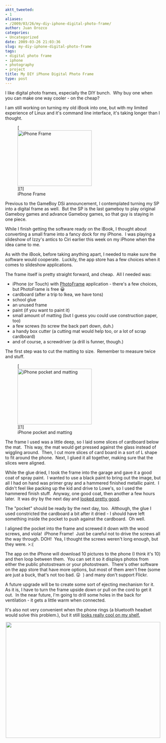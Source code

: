 ```yaml
---
aktt_tweeted:
- 1
aliases:
- /2009/03/26/my-diy-iphone-digital-photo-frame/
author: Juan Orozco
categories:
- Uncategorized
date: 2009-03-26 21:03:36
slug: my-diy-iphone-digital-photo-frame
tags:
- digital photo frame
- iphone
- photography
- project
title: My DIY iPhone Digital Photo Frame
type: post
---
```


I like digital photo frames, especially the DIY bunch.  Why buy one when you can make one way cooler - on the cheap?

I am still working on turning my old iBook into one, but with my limited experience of Linux and it's command line interface, it's taking longer than I thought.

<figure style="width: 240px" class="wp-caption alignleft">[<img title="iPhone Frame" src="https://i0.wp.com/farm4.static.flickr.com/3553/3388135368_bb1a47ed1e_m.jpg?resize=240%2C180" alt="iPhone Frame" width="240" height="180" data-recalc-dims="1" />][1]<figcaption class="wp-caption-text">iPhone Frame</figcaption></figure>

Previous to the GameBoy DSi announcement, I contemplated turning my SP into a digital frame as well.  But the SP is the last gameboy to play original Gameboy games and advance Gameboy games, so that guy is staying in one piece.

While I finish getting the software ready on the iBook, I thought about converting a small frame into a fancy dock for my iPhone.  I was playing a slideshow of Izzy's antics to Ciri earlier this week on my iPhone when the idea came to me.

As with the iBook, before taking anything apart, I needed to make sure the software would cooperate.  Luckily, the app store has a few choices when it comes to slideshow applications.

The frame itself is pretty straight forward, and cheap.  All I needed was:

- iPhone (or Touch) with <a href="http://itunes.apple.com/WebObjects/MZStore.woa/wa/viewSoftware?id=293125183&mt=8" target="_blank" rel="noopener noreferrer">PhotoFrame</a> application - there's a few choices, but PhotoFrame is free 😀
- cardboard (after a trip to Ikea, we have tons)
- school glue
- an unused frame
- paint (if you want to paint it)
- small amount of matting (but I guess you could use construction paper, too)
- a few screws (to screw the back part down, duh.)
- a handy box cutter (a cutting mat would help too, or a lot of scrap cardboard)
- and of course, a screwdriver (a drill is funner, though.)

The first step was to cut the matting to size.  Remember to measure twice and stuff.

<figure style="width: 240px" class="wp-caption alignleft">[<img title="holderforiphone" src="https://i1.wp.com/farm4.static.flickr.com/3592/3387414567_b955c0855f_m.jpg?resize=240%2C180" alt="iPhone pocket and matting" width="240" height="180" data-recalc-dims="1" />][1]<figcaption class="wp-caption-text">iPhone pocket and matting</figcaption></figure>

The frame I used was a little deep, so I laid some slices of cardboard below the mat.  This way, the mat would get pressed against the glass instead of wiggling around.  Then, I cut more slices of card board in a sort of L shape to fit around the phone.  Next, I glued it all together, making sure that the slices were aligned.

While the glue dried, I took the frame into the garage and gave it a good coat of spray paint.  I wanted to use a black paint to bring out the image, but all I had on hand was primer gray and a hammered finished metallic paint.  I didn't feel like packing up the kid and drive to Lowe's, so I used the hammered finish stuff.  Anyway, one good coat, then another a few hours later.  It was dry by the next day and <a href="http://www.flickr.com/photos/theguamaso/3388221446/in/set-72157615939909968/" target="_blank" rel="noopener noreferrer">looked pretty good</a>.

The "pocket" should be ready by the next day, too.  Although, the glue I used constricted the cardboard a bit after it dried - I should have left something inside the pocket to push against the cardboard.  Oh well.

I aligned the pocket into the frame and screwed it down with the wood screws, and viola!  iPhone Frame!  Just be careful not to drive the screws all the way through. DOH!  Yea, I thought the screws weren't long enough, but they were. >:(

The app on the iPhone will download 10 pictures to the phone (I think it's 10) and then loop between them.  You can set it so it displays photos from either the public photostream or your photostream.  There's other software on the app store that have more options, but most of them aren't free (some are just a buck, that's not too bad. 😛  ) and many don't support Flickr.

A future upgrade will be to create some sort of ejecting mechanism for it.  As it is, I have to turn the frame upside down or pull on the cord to get it out.  In the near future, I'm going to drill some holes in the back for ventilation - it gets a little warm when connected.

It's also not very convenient when the phone rings (a bluetooth headset would solve this problem.), but it still <a href="http://www.flickr.com/photos/theguamaso/3388134920/in/set-72157615939909968/" target="_blank" rel="noopener noreferrer">looks really cool on my shelf.</a>

<p style="text-align:center;">
  <a href="http://www.flickr.com/photos/theguamaso/sets/72157615939909968/"><img class="aligncenter" title="frame" src="https://i1.wp.com/farm4.static.flickr.com/3476/3388135216_e57bc5db30.jpg?resize=500%2C375" alt="" width="500" height="375" data-recalc-dims="1" /></a>
</p>

[1]: http://www.flickr.com/photos/theguamaso/sets/72157615939909968/